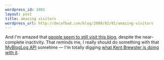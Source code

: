 ```yaml
--- 
wordpress_id: 1081
layout: post
title: amazing visitors
wordpress_url: http://decafbad.com/blog/2008/02/01/amazing-visitors
---
```

And I'm amazed that [people seem to still visit this blog](#text-1), despite the near-complete inactivity.  That reminds me, I really should do something with that [MyBlogLog API](http://developer.yahoo.com/mybloglog/) sometime — I'm totally digging [what Kent Brewster is doing with it](http://kentbrewster.com/first-steps-with-the-mybloglog-api/).
